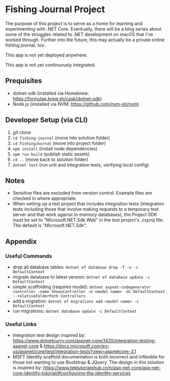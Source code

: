 # Fishing Journal Project
The purpose of this project is to serve as a home for learning and experimenting with .NET Core. Eventually, there will be a blog series about some of the struggles related to .NET development on macOS that I've worked through.  Further into the future, this may actually be a private online fishing journal, too.

This app is not yet deployed anywhere.

This app is not yet continuously integrated.

## Prequisites
* dotnet-sdk (installed via Homebrew: https://formulae.brew.sh/cask/dotnet-sdk)
* Node.js (installed via NVM: https://github.com/nvm-sh/nvm)

## Developer Setup (via CLI)
1. git clone
1. `cd fishing-journal` (move into solution folder)
1. `cd FishingJournal` (move into project folder)
1. `npm install` (install node dependencies)
1. `npm run build` (publish static assets)
1. `cd ..` (move back to solution folder)
1. `dotnet test` (run unit and integration tests, verifying local config)


## Notes
* Sensitive files are excluded from version control.  Example files are checked in where appropriate.
* When setting up a test project that includes integration tests (integration tests including those that involve making requests to a temporary test server and that work against in-memory databases), the Project SDK must be set to "Microsoft.NET.Sdk.Web" in the test project's .csproj file. The default is "Microsoft.NET.Sdk".

## Appendix
### Useful Commands
* drop all database tables: `dotnet ef database drop -f -v -c DefaultContext`
* migrate database to latest version: `dotnet ef database update -c DefaultContext`
* simple scaffolding (requires model): `dotnet aspnet-codegenerator controller -name ShowsController -m <model name> -dc DefaultContext --relativeFolderPath Controllers`
* add a migration: `dotnet ef migrations add <model name> -c DefaultContext`
* run migrations: `dotnet database update -c DefaultContext`

### Useful Links
* Integration test design inspired by: https://www.dotnetcurry.com/aspnet-core/1420/integration-testing-aspnet-core & https://docs.microsoft.com/en-us/aspnet/core/test/integration-tests?view=aspnetcore-3.1
* MSFT Identity scaffold documentation is both incorrect and inflexible for those not wanting to use Bootstrap & JQuery.  The design in this solution is inspired by: https://www.tektutorialshub.com/asp-net-core/asp-net-core-identity-tutorial/#configuring-the-identity-services
